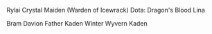 
Rylai Crystal Maiden (Warden of Icewrack) Dota: Dragon's Blood
Lina

Bram
Davion
Father
Kaden
Winter Wyvern
Kaden

